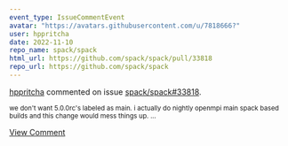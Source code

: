 ```yaml
---
event_type: IssueCommentEvent
avatar: "https://avatars.githubusercontent.com/u/7818666?"
user: hppritcha
date: 2022-11-10
repo_name: spack/spack
html_url: https://github.com/spack/spack/pull/33818
repo_url: https://github.com/spack/spack
---
```


<a href='https://github.com/hppritcha' target='_blank'>hppritcha</a> commented on issue <a href='https://github.com/spack/spack/pull/33818' target='_blank'>spack/spack#33818</a>.

<small>we don't want 5.0.0rc's labeled as main.  i actually do nightly openmpi main spack based builds and this change would mess things up....</small>

<a href='https://github.com/spack/spack/pull/33818' target='_blank'>View Comment</a>